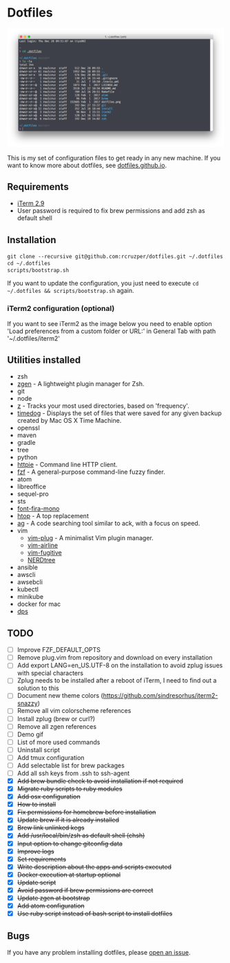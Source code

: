 # Dotfiles

![](https://raw.githubusercontent.com/rcruzper/dotfiles/master/dotfiles.png)

This is my set of configuration files to get ready in any new machine. If you want to know more about dotfiles, see [dotfiles.github.io](https://dotfiles.github.io/).

## Requirements
- [iTerm 2.9](https://iterm2.com/downloads/beta/iTerm2-2_9_20160510.zip)
- User password is required to fix brew permissions and add zsh as default shell

## Installation

```terminal
git clone --recursive git@github.com:rcruzper/dotfiles.git ~/.dotfiles
cd ~/.dotfiles
scripts/bootstrap.sh
```

If you want to update the configuration, you just need to execute `cd ~/.dotfiles && scripts/bootstrap.sh` again.

### iTerm2 configuration (optional)

If you want to see iTerm2 as the image below you need to enable option 'Load preferences from a custom folder or URL:' in General Tab with path '~/.dotfiles/iterm2'

## Utilities installed
- zsh
- [zgen](https://github.com/tarjoilija/zgen) - A lightweight plugin manager for Zsh.
- git
- node
- [z](https://github.com/rupa/z) - Tracks your most used directories, based on 'frequency'.
- [timedog](https://github.com/nlfiedler/timedog) - Displays the set of files that were saved for any given backup created by Mac OS X Time Machine.
- openssl
- maven
- gradle
- tree
- python
- [httpie](https://github.com/jkbrzt/httpie) - Command line HTTP client.
- [fzf](https://github.com/junegunn/fzf) - A general-purpose command-line fuzzy finder.
- atom
- libreoffice
- sequel-pro
- sts
- [font-fira-mono](https://www.fontsquirrel.com/fonts/fira-mono)
- [htop](http://hisham.hm/htop/) - A top replacement
- [ag](https://github.com/ggreer/the_silver_searcher) - A code searching tool similar to ack, with a focus on speed.
- vim
    - [vim-plug](https://github.com/junegunn/vim-plug) - A minimalist Vim plugin manager.
    - [vim-airline](https://github.com/vim-airline/vim-airline)
    - [vim-fugitive](https://github.com/tpope/vim-fugitive)
    - [NERDtree](https://github.com/scrooloose/nerdtree)
- ansible
- awscli
- awsebcli
- kubectl
- minikube
- docker for mac
- [dps](https://github.com/rcruzper/dps)

## TODO
- [ ] Improve FZF_DEFAULT_OPTS
- [ ] Remove plug.vim from repository and download on every installation
- [ ] Add export LANG=en_US.UTF-8 on the installation to avoid zplug issues with special characters
- [ ] Zplug needs to be installed after a reboot of iTerm, I need to find out a solution to this
- [ ] Document new theme colors (https://github.com/sindresorhus/iterm2-snazzy)
- [ ] Remove all vim colorscheme references
- [ ] Install zplug (brew or curl?)
- [ ] Remove all zgen references
- [ ] Demo gif
- [ ] List of more used commands
- [ ] Uninstall script
- [ ] Add tmux configuration
- [ ] Add selectable list for brew packages
- [ ] Add all ssh keys from .ssh to ssh-agent
- [x] ~~Add brew bundle check to avoid installation if not required~~
- [x] ~~Migrate ruby scripts to ruby modules~~
- [x] ~~Add osx configuration~~
- [x] ~~How to install~~
- [x] ~~Fix permissions for homebrew before installation~~
- [x] ~~Update brew if it is already installed~~
- [x] ~~Brew link unlinked kegs~~
- [x] ~~Add /usr/local/bin/zsh as default shell (chsh)~~
- [x] ~~Input option to change gitconfig data~~
- [x] ~~Improve logs~~
- [x] ~~Set requirements~~
- [x] ~~Write description about the apps and scripts executed~~
- [x] ~~Docker execution at startup optional~~
- [x] ~~Update script~~
- [x] ~~Avoid password if brew permissions are correct~~
- [x] ~~Update zgen at bootstrap~~
- [x] ~~Add atom configuration~~
- [x] ~~Use ruby script instead of bash script to install dotfiles~~

## Bugs
If you have any problem installing dotfiles, please [open an issue](https://github.com/rcruzper/dotfiles/issues).
